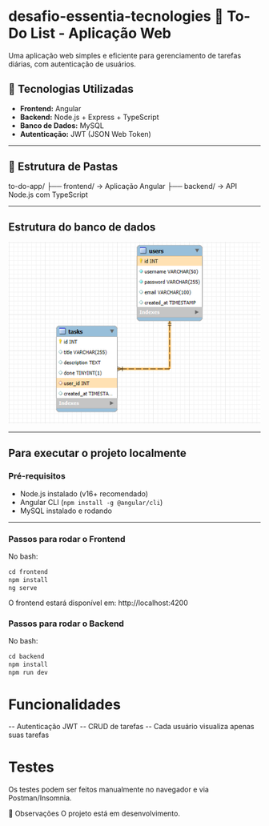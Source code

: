 # desafio-essentia-tecnologies 📝 To-Do List - Aplicação Web

Uma aplicação web simples e eficiente para gerenciamento de tarefas diárias, com autenticação de usuários.

## 🧰 Tecnologias Utilizadas

- **Frontend:** Angular
- **Backend:** Node.js + Express + TypeScript
- **Banco de Dados:** MySQL
- **Autenticação:** JWT (JSON Web Token)

---

## 📁 Estrutura de Pastas

to-do-app/
├── frontend/ → Aplicação Angular
├── backend/ → API Node.js com TypeScript

---

## Estrutura do banco de dados
![EER Diagram](database/eer-diagram.png)

---

## Para executar o projeto localmente

### Pré-requisitos

- Node.js instalado (v16+ recomendado)
- Angular CLI (`npm install -g @angular/cli`)
- MySQL instalado e rodando

---

### Passos para rodar o Frontend

No bash:
```
cd frontend
npm install
ng serve
```
O frontend estará disponível em: http://localhost:4200

### Passos para rodar o Backend
No bash:
```
cd backend
npm install
npm run dev
```

# Funcionalidades
-- Autenticação JWT
-- CRUD de tarefas
-- Cada usuário visualiza apenas suas tarefas

# Testes
Os testes podem ser feitos manualmente no navegador e via Postman/Insomnia.

📌 Observações
O projeto está em desenvolvimento.